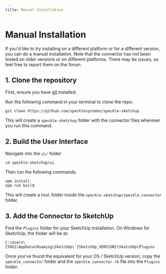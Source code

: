 ```yaml
---
title: Manual Installation
---
```


# Manual Installation

If you'd like to try installing on a different platform or for a different version, you can do a manual installation. Note that the connector has not been tested on older versions or on different platforms. There may be issues, so feel free to report them on the forum.

## 1. Clone the repository

First, ensure you have [git](https://git-scm.com) installed.

Run the following command in your terminal to clone the repo:

```
git clone https://github.com/specklesystems/speckle-sketchup
```

This will create a `speckle-sketchup` folder with the connector files wherever you run this command.

## 2. Build the User Interface

Navigate into the `ui/` folder

```
cd speckle-sketchup/ui
```

Then run the following commands:

```
npm install
npm run build
```

This will create a `html` folder inside the `speckle-sketchup/speckle_connector` folder.

## 3. Add the Connector to SketchUp

Find the `Plugins` folder for your SketchUp installation. On Windows for SketchUp, the folder will be at:

```
C:\Users\{YOU}\AppData\Roaming\SketchUp\`{SketchUp_VERSION}\SketchUp\Plugins
```

Once you've found the equivalent for your OS / SketchUp version, copy the `speckle_connector` folder and the `speckle_connector.rb` file into the `Plugins` folder.
